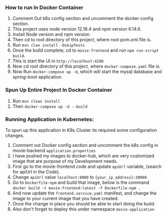 ### How to run In Docker Container

1. Comment Out k8s config section and uncomment the docker config section.
2. This project uses node version 12.18.4 and npm version 6.14.6.
3. Install Node version and npm version.
4. Then cd to root directory of this project, where root pom.xml file is.
5. Run ```mvn clan install -DskipTests```
6. Once the build complete, cd to `movie-frontend` and run ```npm run-script build```.
7. This is start the UI in `http://localhost:4200`
8. Now cd root directory of this project, where `docker-compose.yaml` file is.
9. Now Run ```docker-compose up -d```, which will start the mysql database and spring-boot application.

### Spun Up Entire Project In Docker Container

1. Run `mvn clean install`
2. Then `docker-compose up -d --build`

### Running Application in Kubernetes:

To spun up this application in K8s Cluster its required some configuration changes. 

1. Comment out Docker config section and uncomment the k8s config in movie-backend `application.properties`
2. I have pushed my images to docker-hub, which are very customized image that are purpose of my Development needs.
3. First go to the movie-frontend code and update `apiUrl` variable, (search for apiUrl in the Code). 
4. Change `apiUrl` value `localhost:8080` to `{your_ip_address}:30000`
5. Go to `Dockerfile-npm` and build that image, below is the command
    `docker build -t movie-frontend:latest -f Dockerfile-npm .`
6. And now update the `frontend.service.yaml` manifest, and change the image to your current image that you have created. 
7. Once the change in place you should be able to start doing the build. 
8. Also don't forget to deploy this under namespace `movie-application`
